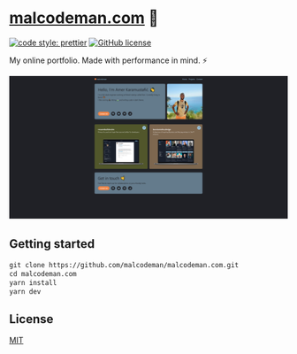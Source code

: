 # [malcodeman.com](https://www.malcodeman.com) 🧔

[![code style: prettier](https://img.shields.io/badge/code_style-prettier-ff69b4.svg)](https://github.com/prettier/prettier)
[![GitHub license](https://img.shields.io/badge/license-MIT-blue.svg)](https://github.com/malcodeman/malcodeman.com/blob/master/LICENSE)

My online portfolio. Made with performance in mind. ⚡

![Screenshot](readme/screenshot.png)

## Getting started

```
git clone https://github.com/malcodeman/malcodeman.com.git
cd malcodeman.com
yarn install
yarn dev
```

## License

[MIT](./LICENSE)
